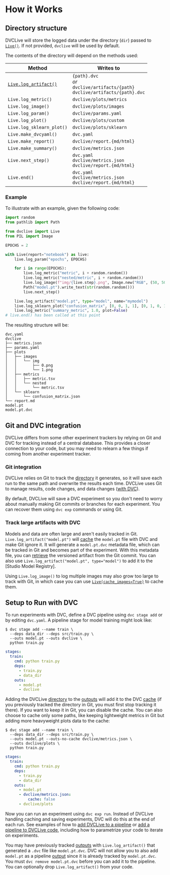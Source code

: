 # How it Works

## Directory structure

DVCLive will store the logged data under the directory (`dir`) passed to
[`Live()`](/doc/dvclive/live). If not provided, `dvclive` will be used by
default.

The contents of the directory will depend on the methods used:

| Method                                                  | Writes to                                                                            |
| ------------------------------------------------------- | ------------------------------------------------------------------------------------ |
| [`Live.log_artifact()`](/doc/dvclive/live/log_artifact) | `{path}.dvc`<br>_or_<br>`dvclive/artifacts/{path}`<br>`dvclive/artifacts/{path}.dvc` |
| `Live.log_metric()`                                     | `dvclive/plots/metrics`                                                              |
| `Live.log_image()`                                      | `dvclive/plots/images`                                                               |
| `Live.log_param()`                                      | `dvclive/params.yaml`                                                                |
| `Live.log_plot()`                                       | `dvclive/plots/custom`                                                               |
| `Live.log_sklearn_plot()`                               | `dvclive/plots/sklearn`                                                              |
| `Live.make_dvcyaml()`                                   | `dvc.yaml`                                                                           |
| `Live.make_report()`                                    | `dvclive/report.{md/html}`                                                           |
| `Live.make_summary()`                                   | `dvclive/metrics.json`                                                               |
| `Live.next_step()`                                      | `dvc.yaml`<br>`dvclive/metrics.json`<br>`dvclive/report.{md/html}`                   |
| `Live.end()`                                            | `dvc.yaml`<br>`dvclive/metrics.json`<br>`dvclive/report.{md/html}`                   |

### Example

To illustrate with an example, given the following code:

```python
import random
from pathlib import Path

from dvclive import Live
from PIL import Image

EPOCHS = 2

with Live(report="notebook") as live:
    live.log_param("epochs", EPOCHS)

    for i in range(EPOCHS):
        live.log_metric("metric", i + random.random())
        live.log_metric("nested/metric", i + random.random())
        live.log_image(f"img/{live.step}.png", Image.new("RGB", (50, 50), (i, i, i)))
        Path("model.pt").write_text(str(random.random()))
        live.next_step()

    live.log_artifact("model.pt", type="model", name="mymodel")
    live.log_sklearn_plot("confusion_matrix", [0, 0, 1, 1], [0, 1, 0, 1])
    live.log_metric("summary_metric", 1.0, plot=False)
# live.end() has been called at this point
```

The resulting structure will be:

```
dvc.yaml
dvclive
├── metrics.json
├── params.yaml
├── plots
│   ├── images
│   │   └── img
│   │       ├── 0.png
│   │       └── 1.png
│   ├── metrics
│   │   ├── metric.tsv
│   │   └── nested
│   │       └── metric.tsv
│   └── sklearn
│       └── confusion_matrix.json
└── report.md
model.pt
model.pt.dvc
```

## Git and DVC integration

DVCLive differs from some other experiment trackers by relying on Git and DVC
for tracking instead of a central database. This provides a closer connection to
your code, but you may need to relearn a few things if coming from another
experiment tracker.

### Git integration

DVCLive relies on Git to track the [directory] it generates, so it will save
each run to the same path and overwrite the results each time. DVCLive uses Git
to manage results, code changes, and data changes
([with DVC](#track-large-artifacts-with-dvc)).

By default, DVCLive will save a <abbr>DVC experiment</abbr> so you don't need to
worry about manually making Git commits or branches for each experiment. You can
recover them using `dvc exp` commands or using Git.

### Track large artifacts with DVC

Models and data are often large and aren't easily tracked in Git.
`Live.log_artifact("model.pt")` will [cache] the `model.pt` file with DVC and
make Git ignore it. It will generate a `model.pt.dvc` metadata file, which can
be tracked in Git and becomes part of the experiment. With this metadata file,
you can [retrieve](/doc/start/data-management/data-versioning#retrieving) the
versioned artifact from the Git commit. You can also use
`Live.log_artifact("model.pt", type="model")` to add it to the [Studio Model
Registry].

Using `Live.log_image()` to log multiple images may also grow too large to track
with Git, in which case you can use
[`Live(cache_images=True)`](/doc/dvclive/live#parameters) to cache them.

## Setup to Run with DVC

To run experiments with DVC, define a <abbr>DVC pipeline</abbr> using
`dvc stage add` or by editing `dvc.yaml`. A pipeline stage for model training
might look like:

<toggle>
<tab title="CLI">

```cli
$ dvc stage add --name train \
  --deps data_dir --deps src/train.py \
  --outs model.pt --outs dvclive \
  python train.py
```

</tab>
<tab title="YAML">

```yaml
stages:
  train:
    cmd: python train.py
    deps:
      - train.py
      - data_dir
    outs:
      - model.pt
      - dvclive
```

</tab>
</toggle>

Adding the DVCLive [directory] to the [outputs] will add it to the DVC [cache]
(if you previously tracked the directory in Git, you must first stop tracking it
there). If you want to keep it in Git, you can disable the cache. You can also
choose to cache only some paths, like keeping lightweight metrics in Git but
adding more heavyweight plots data to the cache:

<toggle>
<tab title="CLI">

```cli
$ dvc stage add --name train \
  --deps data_dir --deps src/train.py \
  --outs model.pt --outs-no-cache dvclive/metrics.json \
  --outs dvclive/plots \
  python train.py
```

</tab>
<tab title="YAML">

```yaml
stages:
  train:
    cmd: python train.py
    deps:
      - train.py
      - data_dir
    outs:
      - model.pt
      - dvclive/metrics.json:
          cache: false
      - dvclive/plots
```

</tab>
</toggle>

Now you can run an experiment using `dvc exp run`. Instead of DVCLive handling
caching and saving experiments, DVC will do this at the end of each run. See
examples of how to [add DVCLive to a pipeline] or [add a pipeline to DVCLive
code], including how to parametrize your code to iterate on experiments.

<admon type="tip">

You may have previously tracked [outputs] with `Live.log_artifact()` that
generated a `.dvc` file like `model.pt.dvc`. DVC will not allow you to also add
`model.pt` as a pipeline [output][outputs] since it is already tracked by
`model.pt.dvc`. You must `dvc remove model.pt.dvc` before you can add it to the
pipeline. You can optionally drop `Live.log_artifact()` from your code.

</admon>

[directory]: /doc/dvclive/how-it-works#directory-structure
[cache]: /doc/start/data-management/data-versioning
[outputs]: /doc/user-guide/pipelines/defining-pipelines#outputs
[dependencies]: /doc/user-guide/pipelines/defining-pipelines#simple-dependencies
[pipeline]: /doc/start/experiments/experiment-pipelines
[generates]: /doc/dvclive/live/make_dvcyaml
[add DVCLive to a pipeline]: /doc/start/data-management/metrics-parameters-plots
[add a pipeline to DVCLive code]: /doc/start/experiments/experiment-pipelines
